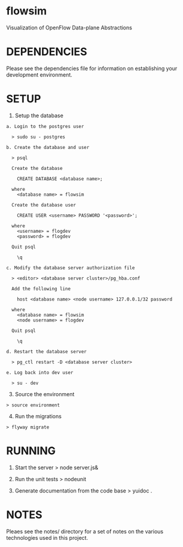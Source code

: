 flowsim
=======
     
  Visualization of OpenFlow Data-plane Abstractions


DEPENDENCIES
============

  Please see the dependencies file for information on establishing your
  development environment.

SETUP
=====

  1) Setup the database

    a. Login to the postgres user
      
      > sudo su - postgres
    
    b. Create the database and user

      > psql
      
      Create the database

        CREATE DATABASE <database name>;

      where
        <database name> = flowsim

      Create the database user

        CREATE USER <username> PASSWORD '<password>';

      where
        <username> = flogdev
        <password> = flogdev
      
      Quit psql

        \q

    c. Modify the database server authorization file

      > <editor> <database server cluster>/pg_hba.conf

      Add the following line

        host <database name> <node username> 127.0.0.1/32 password

      where
        <database name> = flowsim
        <node username> = flogdev

      Quit psql

        \q

    d. Restart the database server

      > pg_ctl restart -D <database server cluster>

    e. Log back into dev user

      > su - dev

  3) Source the environment

    > source environment

  4) Run the migrations

    > flyway migrate

RUNNING
=======

  1) Start the server
    > node server.js&

  2) Run the unit tests
    > nodeunit

  2) Generate documentation from the code base
    > yuidoc .

NOTES
=====

  Pleaes see the notes/ directory for a set of notes on the various technologies
  used in this project.

